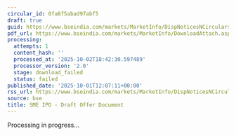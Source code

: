 ```yaml
---
circular_id: 0fa8f5abad97abf5
draft: true
guid: https://www.bseindia.com/markets/MarketInfo/DispNoticesNCirculars.aspx?Noticeid={CCAF9EDC-9046-453A-A01F-2DE8EF4CFF14}&noticeno=20251001-37&dt=10/01/2025&icount=37&totcount=83&flag=0
pdf_url: https://www.bseindia.com/markets/MarketInfo/DownloadAttach.aspx?id=20251001-37&attachedId=
processing:
  attempts: 1
  content_hash: ''
  processed_at: '2025-10-02T18:42:30.597489'
  processor_version: '2.0'
  stage: download_failed
  status: failed
published_date: '2025-10-01T12:07:11+00:00'
rss_url: https://www.bseindia.com/markets/MarketInfo/DispNoticesNCirculars.aspx?Noticeid={CCAF9EDC-9046-453A-A01F-2DE8EF4CFF14}&noticeno=20251001-37&dt=10/01/2025&icount=37&totcount=83&flag=0
source: bse
title: SME IPO - Draft Offer Document
---
```


Processing in progress...